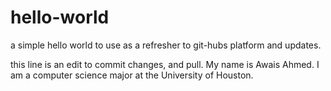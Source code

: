 # hello-world
a simple hello world to use as a refresher to git-hubs platform and updates.

this line is an edit to commit changes, and pull.
My name is Awais Ahmed. I am a computer science major at the University of Houston.
